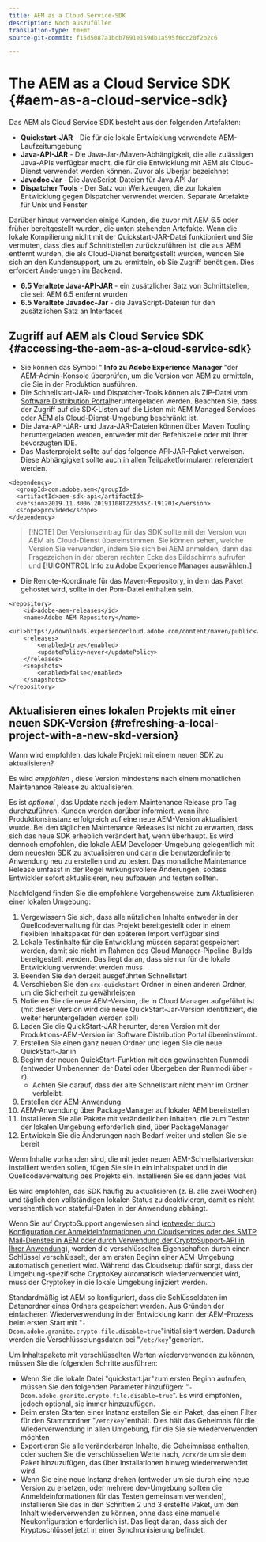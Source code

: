 ```yaml
---
title: AEM as a Cloud Service-SDK
description: Noch auszufüllen
translation-type: tm+mt
source-git-commit: f15d5087a1bcb7691e159db1a595f6cc20f2b2c6

---
```



# The AEM as a Cloud Service SDK {#aem-as-a-cloud-service-sdk}

Das AEM als Cloud Service SDK besteht aus den folgenden Artefakten:

* **Quickstart-JAR** - Die für die lokale Entwicklung verwendete AEM-Laufzeitumgebung
* **Java-API-JAR** - Die Java-Jar-/Maven-Abhängigkeit, die alle zulässigen Java-APIs verfügbar macht, die für die Entwicklung mit AEM als Cloud-Dienst verwendet werden können. Zuvor als Uberjar bezeichnet
* **Javadoc Jar** - Die JavaScript-Dateien für Java API Jar
* **Dispatcher Tools** - Der Satz von Werkzeugen, die zur lokalen Entwicklung gegen Dispatcher verwendet werden. Separate Artefakte für Unix und Fenster

Darüber hinaus verwenden einige Kunden, die zuvor mit AEM 6.5 oder früher bereitgestellt wurden, die unten stehenden Artefakte. Wenn die lokale Kompilierung nicht mit der Quickstart-JAR-Datei funktioniert und Sie vermuten, dass dies auf Schnittstellen zurückzuführen ist, die aus AEM entfernt wurden, die als Cloud-Dienst bereitgestellt wurden, wenden Sie sich an den Kundensupport, um zu ermitteln, ob Sie Zugriff benötigen. Dies erfordert Änderungen im Backend.

* **6.5 Veraltete Java-API-JAR** - ein zusätzlicher Satz von Schnittstellen, die seit AEM 6.5 entfernt wurden
* **6.5 Veraltete Javadoc-Jar** - die JavaScript-Dateien für den zusätzlichen Satz an Interfaces

## Zugriff auf AEM als Cloud Service SDK {#accessing-the-aem-as-a-cloud-service-sdk}

* Sie können das Symbol &quot; **Info zu Adobe Experience Manager** &quot;der AEM-Admin-Konsole überprüfen, um die Version von AEM zu ermitteln, die Sie in der Produktion ausführen.
* Die Schnellstart-JAR- und Dispatcher-Tools können als ZIP-Datei vom [Software Distribution Portal](https://experience.adobe.com/#/downloads/content/software-distribution/en/aemcloud.html)heruntergeladen werden. Beachten Sie, dass der Zugriff auf die SDK-Listen auf die Listen mit AEM Managed Services oder AEM als Cloud-Dienst-Umgebung beschränkt ist.
* Die Java-API-JAR- und Java-JAR-Dateien können über Maven Tooling heruntergeladen werden, entweder mit der Befehlszeile oder mit Ihrer bevorzugten IDE.
* Das Masterprojekt sollte auf das folgende API-JAR-Paket verweisen. Diese Abhängigkeit sollte auch in allen Teilpaketformularen referenziert werden.

```
<dependency>
  <groupId>com.adobe.aem</groupId>
  <artifactId>aem-sdk-api</artifactId>
  <version>2019.11.3006.20191108T223635Z-191201</version>
  <scope>provided</scope>
</dependency>
```

>[!NOTE] Der Versionseintrag für das SDK sollte mit der Version von AEM als Cloud-Dienst übereinstimmen. Sie können sehen, welche Version Sie verwenden, indem Sie sich bei AEM anmelden, dann das Fragezeichen in der oberen rechten Ecke des Bildschirms aufrufen und **[!UICONTROL Info zu Adobe Experience Manager auswählen.]**

* Die Remote-Koordinate für das Maven-Repository, in dem das Paket gehostet wird, sollte in der Pom-Datei enthalten sein.

```
<repository>
    <id>adobe-aem-releases</id>
    <name>Adobe AEM Repository</name>
    <url>https://downloads.experiencecloud.adobe.com/content/maven/public</url>
    <releases>
        <enabled>true</enabled>
        <updatePolicy>never</updatePolicy>
    </releases>
    <snapshots>
        <enabled>false</enabled>
    </snapshots>
</repository>
```

## Aktualisieren eines lokalen Projekts mit einer neuen SDK-Version {#refreshing-a-local-project-with-a-new-skd-version}

Wann wird empfohlen, das lokale Projekt mit einem neuen SDK zu aktualisieren?

Es wird *empfohlen* , diese Version mindestens nach einem monatlichen Maintenance Release zu aktualisieren.

Es ist *optional* , das Update nach jedem Maintenance Release pro Tag durchzuführen. Kunden werden darüber informiert, wenn ihre Produktionsinstanz erfolgreich auf eine neue AEM-Version aktualisiert wurde. Bei den täglichen Maintenance Releases ist nicht zu erwarten, dass sich das neue SDK erheblich verändert hat, wenn überhaupt. Es wird dennoch empfohlen, die lokale AEM Developer-Umgebung gelegentlich mit dem neuesten SDK zu aktualisieren und dann die benutzerdefinierte Anwendung neu zu erstellen und zu testen. Das monatliche Maintenance Release umfasst in der Regel wirkungsvollere Änderungen, sodass Entwickler sofort aktualisieren, neu aufbauen und testen sollten.

Nachfolgend finden Sie die empfohlene Vorgehensweise zum Aktualisieren einer lokalen Umgebung:

1. Vergewissern Sie sich, dass alle nützlichen Inhalte entweder in der Quellcodeverwaltung für das Projekt bereitgestellt oder in einem flexiblen Inhaltspaket für den späteren Import verfügbar sind
1. Lokale Testinhalte für die Entwicklung müssen separat gespeichert werden, damit sie nicht im Rahmen des Cloud Manager-Pipeline-Builds bereitgestellt werden. Das liegt daran, dass sie nur für die lokale Entwicklung verwendet werden muss
1. Beenden Sie den derzeit ausgeführten Schnellstart
1. Verschieben Sie den `crx-quickstart` Ordner in einen anderen Ordner, um die Sicherheit zu gewährleisten
1. Notieren Sie die neue AEM-Version, die in Cloud Manager aufgeführt ist (mit dieser Version wird die neue QuickStart-Jar-Version identifiziert, die weiter heruntergeladen werden soll)
1. Laden Sie die QuickStart-JAR herunter, deren Version mit der Produktions-AEM-Version im Software Distribution Portal übereinstimmt.
1. Erstellen Sie einen ganz neuen Ordner und legen Sie die neue QuickStart-Jar in
1. Beginn der neuen QuickStart-Funktion mit den gewünschten Runmodi (entweder Umbenennen der Datei oder Übergeben der Runmodi über `-r`).
   * Achten Sie darauf, dass der alte Schnellstart nicht mehr im Ordner verbleibt.
1. Erstellen der AEM-Anwendung
1. AEM-Anwendung über PackageManager auf lokaler AEM bereitstellen
1. Installieren Sie alle Pakete mit veränderlichen Inhalten, die zum Testen der lokalen Umgebung erforderlich sind, über PackageManager
1. Entwickeln Sie die Änderungen nach Bedarf weiter und stellen Sie sie bereit

Wenn Inhalte vorhanden sind, die mit jeder neuen AEM-Schnellstartversion installiert werden sollen, fügen Sie sie in ein Inhaltspaket und in die Quellcodeverwaltung des Projekts ein. Installieren Sie es dann jedes Mal.

Es wird empfohlen, das SDK häufig zu aktualisieren (z. B. alle zwei Wochen) und täglich den vollständigen lokalen Status zu deaktivieren, damit es nicht versehentlich von stateful-Daten in der Anwendung abhängt.

Wenn Sie auf CryptoSupport angewiesen sind ([entweder durch Konfiguration der Anmeldeinformationen von Cloudservices oder des SMTP Mail-Dienstes in AEM oder durch Verwendung der CryptoSupport-API in Ihrer Anwendung](https://helpx.adobe.com/experience-manager/6-5/sites/developing/using/reference-materials/javadoc/com/adobe/granite/crypto/CryptoSupport.html)), werden die verschlüsselten Eigenschaften durch einen Schlüssel verschlüsselt, der am ersten Beginn einer AEM-Umgebung automatisch generiert wird. Während das Cloudsetup dafür sorgt, dass der Umgebung-spezifische CryptoKey automatisch wiederverwendet wird, muss der Cryptokey in die lokale Umgebung injiziert werden.

Standardmäßig ist AEM so konfiguriert, dass die Schlüsseldaten im Datenordner eines Ordners gespeichert werden. Aus Gründen der einfacheren Wiederverwendung in der Entwicklung kann der AEM-Prozess beim ersten Start mit &quot;`-Dcom.adobe.granite.crypto.file.disable=true`&quot;initialisiert werden. Dadurch werden die Verschlüsselungsdaten bei &quot;`/etc/key`&quot;generiert.

Um Inhaltspakete mit verschlüsselten Werten wiederverwenden zu können, müssen Sie die folgenden Schritte ausführen:

* Wenn Sie die lokale Datei &quot;quickstart.jar&quot;zum ersten Beginn aufrufen, müssen Sie den folgenden Parameter hinzufügen: &quot;`-Dcom.adobe.granite.crypto.file.disable=true`&quot;. Es wird empfohlen, jedoch optional, sie immer hinzuzufügen.
* Beim ersten Starten einer Instanz erstellen Sie ein Paket, das einen Filter für den Stammordner &quot;`/etc/key`&quot;enthält. Dies hält das Geheimnis für die Wiederverwendung in allen Umgebung, für die Sie sie wiederverwenden möchten
* Exportieren Sie alle veränderbaren Inhalte, die Geheimnisse enthalten, oder suchen Sie die verschlüsselten Werte nach, `/crx/de` um sie dem Paket hinzuzufügen, das über Installationen hinweg wiederverwendet wird.
* Wenn Sie eine neue Instanz drehen (entweder um sie durch eine neue Version zu ersetzen, oder mehrere dev-Umgebung sollten die Anmeldeinformationen für das Testen gemeinsam verwenden), installieren Sie das in den Schritten 2 und 3 erstellte Paket, um den Inhalt wiederverwenden zu können, ohne dass eine manuelle Neukonfiguration erforderlich ist. Das liegt daran, dass sich der Kryptoschlüssel jetzt in einer Synchronisierung befindet.
